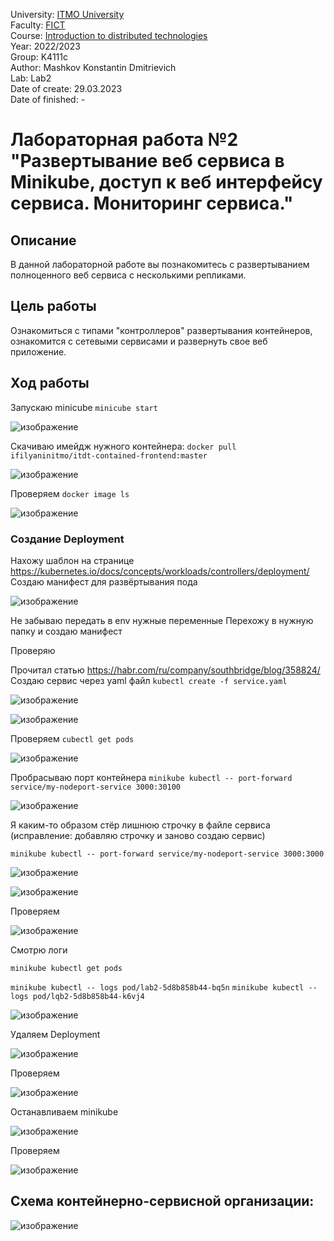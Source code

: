 
University: [ITMO University](https://itmo.ru/ru/)  
Faculty: [FICT](https://fict.itmo.ru)  
Course: [Introduction to distributed technologies](https://github.com/itmo-ict-faculty/introduction-to-distributed-technologies)  
Year: 2022/2023  
Group: K4111c  
Author: Mashkov Konstantin Dmitrievich  
Lab: Lab2  
Date of create: 29.03.2023  
Date of finished: -

# Лабораторная работа №2 "Развертывание веб сервиса в Minikube, доступ к веб интерфейсу сервиса. Мониторинг сервиса."

## Описание
В данной лабораторной работе вы познакомитесь с развертыванием полноценного веб сервиса с несколькими репликами.

## Цель работы
Ознакомиться с типами "контроллеров" развертывания контейнеров, ознакомится с сетевыми сервисами и развернуть свое веб приложение.

## Ход работы

Запускаю minicube
`minicube start`

![изображение](https://user-images.githubusercontent.com/90138874/229292834-1cb10a6f-e33d-4161-ae22-75f743b77eb4.png)
 
Скачиваю имейдж нужного контейнера:
`docker pull ifilyaninitmo/itdt-contained-frontend:master`

![изображение](https://user-images.githubusercontent.com/90138874/229292846-5230d702-d5dc-49e9-b5f8-6785a214e9a3.png)

 
Проверяем
`docker image ls`

![изображение](https://user-images.githubusercontent.com/90138874/229292851-9f8b85a8-cb07-4fcf-9d2d-9c46f7581eac.png)

 
### Создание Deployment
Нахожу шаблон на странице https://kubernetes.io/docs/concepts/workloads/controllers/deployment/
Создаю манифест для развёртывания пода

![изображение](https://user-images.githubusercontent.com/90138874/229292870-368e9e49-e057-4b2a-98c0-4fd5d09854ac.png)

Не забываю передать в env нужные переменные
Перехожу в нужную папку и создаю манифест
 
Проверяю
 
Прочитал статью https://habr.com/ru/company/southbridge/blog/358824/
Создаю сервис через yaml файл
 `kubectl create -f service.yaml`
 
 ![изображение](https://user-images.githubusercontent.com/90138874/229292896-39ab5f5d-b798-42d5-b4fe-ac612fc10a2b.png)

![изображение](https://user-images.githubusercontent.com/90138874/229292903-aa04c1db-50fd-4e8f-b47e-a3e77ab525ab.png)

 
Проверяем
`cubectl get pods`

![изображение](https://user-images.githubusercontent.com/90138874/229292908-12dc2424-18c9-45be-8d92-bfd561813ea5.png)

 
Пробрасываю порт контейнера
`minikube kubectl -- port-forward service/my-nodeport-service 3000:30100`

![изображение](https://user-images.githubusercontent.com/90138874/229292920-11c77b9d-b00e-424f-8f7e-5c70623c367c.png)

 
Я каким-то образом стёр лишнюю строчку в файле сервиса (исправление: добавляю строчку и заново создаю сервис)

`minikube kubectl -- port-forward service/my-nodeport-service 3000:3000`
 
 ![изображение](https://user-images.githubusercontent.com/90138874/229292934-0fc17cb8-d944-472c-ae12-10782e891e98.png)

 ![изображение](https://user-images.githubusercontent.com/90138874/229292945-ffab903a-fd11-40f5-a74b-8544353a408d.png)


Проверяем
 
 ![изображение](https://user-images.githubusercontent.com/90138874/229292952-eb61b746-5bb4-45f1-8015-63a6dbc2a746.png)

 
Смотрю логи

 `minikube kubectl get pods`

`minikube kubectl -- logs pod/lab2-5d8b858b44-bq5n`
`minikube kubectl -- logs pod/lqb2-5d8b858b44-k6vj4`

 
 ![изображение](https://user-images.githubusercontent.com/90138874/229292961-3e3dc63a-ffae-4ff1-9a72-ed26b76beccc.png)

Удаляем Deployment
 
 ![изображение](https://user-images.githubusercontent.com/90138874/229292969-5d89d0f8-c3d6-4934-8f6a-bbe5b6c5781d.png)

Проверяем
 
 ![изображение](https://user-images.githubusercontent.com/90138874/229292979-8434f3e0-e0de-44e0-bcca-ba3b783ab9b9.png)

Останавливаем minikube

![изображение](https://user-images.githubusercontent.com/90138874/229292986-af0ff153-10f0-4c8a-b33f-5b9e59d35102.png)

 
Проверяем

![изображение](https://user-images.githubusercontent.com/90138874/229292994-6d60e356-633b-4e0d-a251-3be0b1a6c646.png)

 
## Схема контейнерно-сервисной организации:
 
![изображение](https://user-images.githubusercontent.com/90138874/229293000-6be433d3-1e51-476d-9261-b761dbf4f684.png)

